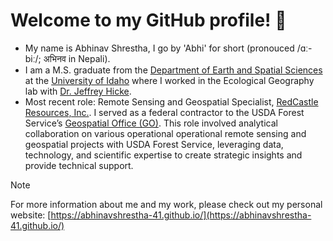<!-- ### Hi there 👋 -->

<!--
**abhinavshrestha-41/abhinavshrestha-41** is a ✨ _special_ ✨ repository because its `README.md` (this file) appears on your GitHub profile.

Here are some ideas to get you started:

- 🔭 I’m currently working on ...
- 🌱 I’m currently learning ...
- 👯 I’m looking to collaborate on ...
- 🤔 I’m looking for help with ...
- 💬 Ask me about ...
- 📫 How to reach me: ...
- 😄 Pronouns: ...
- ⚡ Fun fact: ...
-->

# Welcome to my GitHub profile! 👋

* My name is Abhinav Shrestha, I go by 'Abhi' for short (pronouced /ɑː-biː/; अभिनव in Nepali).
* I am a M.S. graduate from the <a href = "https://www.uidaho.edu/sci/ess" target="_blank">Department of Earth and Spatial Sciences</a> at the <a href = "https://www.uidaho.edu/" target="_blank">University of Idaho</a> where I worked in the Ecological Geography lab with <a href = "https://webpages.uidaho.edu/~jhicke/" target="_blank">Dr. Jeffrey Hicke</a>.
* Most recent role: Remote Sensing and Geospatial Specialist, <a href = "https://www.redcastleresources.com/" target="_blank">RedCastle Resources, Inc.</a>. I served as a federal contractor to the USDA Forest Service’s <a href = "https://www.fs.usda.gov/about-agency/gtac" target="_blank">Geospatial Office (GO)</a>. This role involved analytical collaboration on various operational operational remote sensing and geospatial projects with USDA Forest Service, leveraging data, technology, and scientific expertise to create strategic insights and provide technical support.
> [!NOTE] 
> For more information about me and my work, please check out my personal website: [https://abhinavshrestha-41.github.io/](https://abhinavshrestha-41.github.io/)


